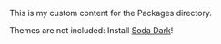 This is my custom content for the Packages directory.

Themes are not included: Install [Soda Dark](https://github.com/buymeasoda/soda-theme)!